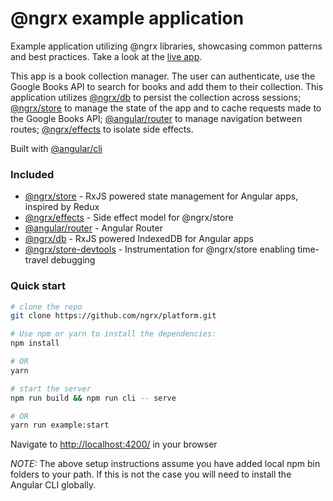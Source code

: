 # @ngrx example application

Example application utilizing @ngrx libraries, showcasing common patterns and best practices.
Take a look at the [live app](https://ngrx.github.io/platform/wiki-app/).

This app is a book collection manager. The user can authenticate, use the Google Books API to search for
books and add them to their collection. This application utilizes [@ngrx/db](https://github.com/ngrx/db)
to persist the collection across sessions; [@ngrx/store](https://github.com/ngrx/store) to manage
the state of the app and to cache requests made to the Google Books API;
[@angular/router](https://github.com/angular/angular) to manage navigation between routes;
[@ngrx/effects](https://github.com/ngrx/effects) to isolate side effects.

Built with [@angular/cli](https://github.com/angular/angular-cli)

### Included
 - [@ngrx/store](https://github.com/ngrx/store) - RxJS powered state management for Angular apps, inspired by Redux
 - [@ngrx/effects](https://github.com/ngrx/effects) - Side effect model for @ngrx/store
 - [@angular/router](https://github.com/angular/angular) - Angular Router
 - [@ngrx/db](https://github.com/ngrx/db) - RxJS powered IndexedDB for Angular apps
 - [@ngrx/store-devtools](https://github.com/ngrx/store-devtools) - Instrumentation for @ngrx/store enabling time-travel debugging

### Quick start

```bash
# clone the repo
git clone https://github.com/ngrx/platform.git

# Use npm or yarn to install the dependencies:
npm install

# OR
yarn

# start the server
npm run build && npm run cli -- serve

# OR
yarn run example:start
```

Navigate to [http://localhost:4200/](http://localhost:4200/) in your browser

_NOTE:_ The above setup instructions assume you have added local npm bin folders to your path.
If this is not the case you will need to install the Angular CLI globally.
